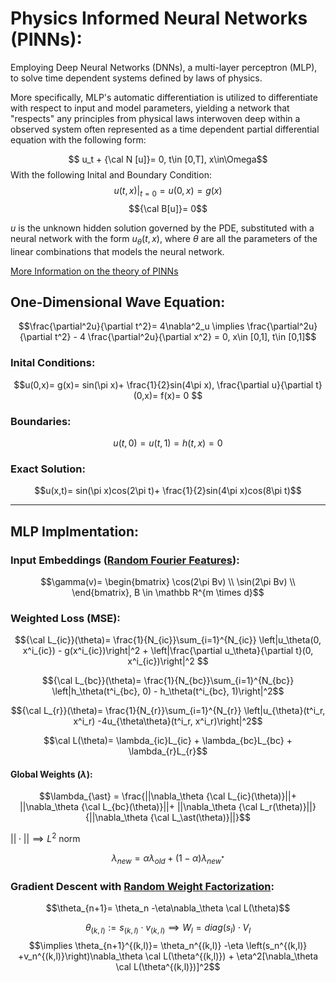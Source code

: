 # Physics Informed Neural Networks (PINNs):
Employing Deep Neural Networks (DNNs), a multi-layer perceptron (MLP), to solve time dependent systems defined by laws of physics.

More specifically, MLP's automatic differentiation is utilized to differentiate with respect to input and model parameters, yielding a network that "respects" any principles from physical laws interwoven deep within a observed system often represented as a time dependent partial differential equation with the following form: 

$$ u_t  + {\cal N [u]}= 0, t\in [0,T],  x\in\Omega$$
With the following Inital and Boundary Condition:
$$ u(t,x)|_{t=0}= u(0,x)= g(x)$$ 
$${\cal B[u]}= 0$$

$u$ is the unknown hidden solution governed by the PDE, substituted with a neural network with the form $u_\theta(t,x)$, where $\theta$ are all the parameters of the linear combinations that models the neural network.

[More Information on the theory of PINNs](https://doi.org/10.1016/j.jcp.2018.10.045)

## One-Dimensional Wave Equation:
$$\frac{\partial^2u}{\partial t^2}= 4\nabla^2_u \implies \frac{\partial^2u}{\partial t^2} - 4 \frac{\partial^2u}{\partial x^2} = 0, x\in [0,1], t\in [0,1]$$

### Inital Conditions:
$$u(0,x)= g(x)= sin(\pi x)+ \frac{1}{2}sin(4\pi x), \frac{\partial u}{\partial t}(0,x)= f(x)= 0 $$ 

### Boundaries:
$$u(t,0)= u(t,1)= h(t,x)= 0$$

### Exact Solution:
$$u(x,t)= sin(\pi x)cos(2\pi t)+ \frac{1}{2}sin(4\pi x)cos(8\pi t)$$

---
## MLP Implmentation:


### Input Embeddings ([Random Fourier Features](https://arxiv.org/pdf/2006.10739)):
$$\gamma(v)=
\begin{bmatrix}
\cos(2\pi Bv) \\
\sin(2\pi Bv) \\
\end{bmatrix}, B \in \mathbb R^{m \times d}$$

### Weighted Loss (MSE):
$${\cal L_{ic}}(\theta)= \frac{1}{N_{ic}}\sum_{i=1}^{N_{ic}} \left|u_\theta(0, x^i_{ic}) - g(x^i_{ic})\right|^2 + \left|\frac{\partial u_\theta}{\partial t}(0, x^i_{ic})\right|^2 $$

$${\cal L_{bc}}(\theta)= \frac{1}{N_{bc}}\sum_{i=1}^{N_{bc}} \left|h_\theta(t^i_{bc}, 0) - h_\theta(t^i_{bc}, 1)\right|^2$$

$${\cal L_{r}}(\theta)= \frac{1}{N_{r}}\sum_{i=1}^{N_{r}} \left|u_{\theta}(t^i_r, x^i_r) -4u_{\theta\theta}(t^i_r, x^i_r)\right|^2$$

$$\cal L(\theta)= \lambda_{ic}L_{ic} + \lambda_{bc}L_{bc} + \lambda_{r}L_{r}$$


#### Global Weights ($\lambda$):

$$\lambda_{\ast} = \frac{||\nabla_\theta {\cal L_{ic}(\theta)}||+ ||\nabla_\theta {\cal L_{bc}(\theta)}||+ ||\nabla_\theta {\cal L_r(\theta)}||}{||\nabla_\theta {\cal L_\ast(\theta)}||}$$

$||\cdot|| \implies L^2$ norm

$$\lambda_{new} = \alpha \lambda_{old} + (1-\alpha)\lambda_{new^\ast}$$

### Gradient Descent with [Random Weight Factorization](https://arxiv.org/pdf/2210.01274):
$$\theta_{n+1}= \theta_n -\eta\nabla_\theta \cal L(\theta)$$

$$\theta_{(k,l)} := s_{(k,l)} \cdot v_{(k,l)}  \implies W_{l} = diag(s_l)\cdot V_l$$
$$\implies \theta_{n+1}^{(k,l)}= \theta_n^{(k,l)} -\eta \left(s_n^{(k,l)} +v_n^{(k,l)}\right)\nabla_\theta \cal L(\theta^{(k,l)}) + \eta^2[\nabla_\theta \cal L(\theta^{(k,l)})]^2$$